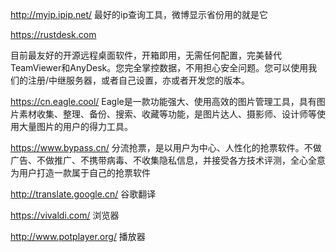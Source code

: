 


http://myip.ipip.net/
最好的ip查询工具，微博显示省份用的就是它



https://rustdesk.com

目前最友好的开源远程桌面软件，开箱即用，无需任何配置，完美替代TeamViewer和AnyDesk。您完全掌控数据，不用担心安全问题。您可以使用我们的注册/中继服务器，或者自己设置，亦或者开发您的版本。




https://cn.eagle.cool/
Eagle是一款功能强大、使用高效的图片管理工具，具有图片素材收集、整理、备份、搜索、收藏等功能，是图片达人、摄影师、设计师等使用大量图片的用户的得力工具。




https://www.bypass.cn/
分流抢票，是以用户为中心、人性化的抢票软件。不做广告、不做推广、不携带病毒、不收集隐私信息，并接受各方技术评测，全心全意为用户打造一款属于自己的抢票软件


http://translate.google.cn/
谷歌翻译


https://vivaldi.com/
浏览器

http://www.potplayer.org/
播放器




